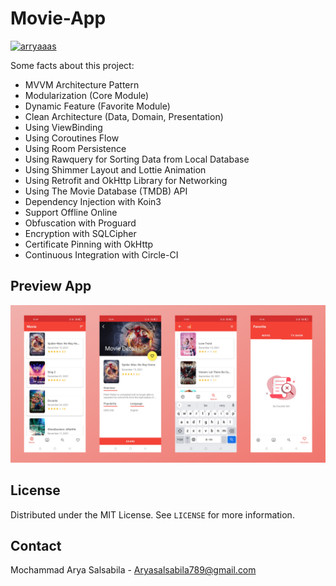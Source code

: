 # Movie-App
[![arryaaas](https://circleci.com/gh/arryaaas/Movie-App.svg?style=svg)](https://circleci.com/gh/arryaaas/Movie-App)

Some facts about this project:

- MVVM Architecture Pattern
- Modularization (Core Module)
- Dynamic Feature (Favorite Module)
- Clean Architecture (Data, Domain, Presentation)
- Using ViewBinding
- Using Coroutines Flow
- Using Room Persistence
- Using Rawquery for Sorting Data from Local Database
- Using Shimmer Layout and Lottie Animation
- Using Retrofit and OkHttp Library for Networking
- Using The Movie Database (TMDB) API
- Dependency Injection with Koin3
- Support Offline Online
- Obfuscation with Proguard
- Encryption with SQLCipher
- Certificate Pinning with OkHttp
- Continuous Integration with Circle-CI

## Preview App

![](MovieAppPreview.png)

## License

Distributed under the MIT License. See `LICENSE` for more information.

## Contact

Mochammad Arya Salsabila - Aryasalsabila789@gmail.com
